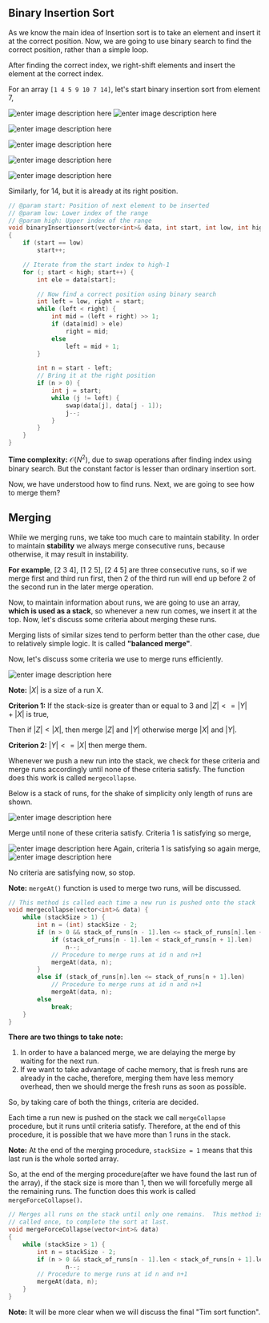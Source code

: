 ## Binary Insertion Sort

As we know the main idea of Insertion sort is to take an element and insert it at the correct position. Now, we are going to use binary search to find the correct position, rather than a simple loop.

After finding the correct index, we right-shift elements and insert the element at the correct index.

For an array `[1 4 5 9 10 7 14]`, let's start binary insertion sort from element 7,

![enter image description here](https://github.com/KingsGambitLab/Lecture_Notes/blob/master/articles/Akash%20Articles/md/Images/Tim_Sort/01.jpg)
![enter image description here](https://github.com/KingsGambitLab/Lecture_Notes/blob/master/articles/Akash%20Articles/md/Images/Tim_Sort/02.jpg)

![enter image description here](https://github.com/KingsGambitLab/Lecture_Notes/blob/master/articles/Akash%20Articles/md/Images/Tim_Sort/03.jpg)

![enter image description here](https://github.com/KingsGambitLab/Lecture_Notes/blob/master/articles/Akash%20Articles/md/Images/Tim_Sort/04.jpg)

![enter image description here](https://github.com/KingsGambitLab/Lecture_Notes/blob/master/articles/Akash%20Articles/md/Images/Tim_Sort/05.jpg)

![enter image description here](https://github.com/KingsGambitLab/Lecture_Notes/blob/master/articles/Akash%20Articles/md/Images/Tim_Sort/06.jpg)

Similarly, for $14$, but it is already at its right position.

```cpp
// @param start: Position of next element to be inserted
// @param low: Lower index of the range
// @param high: Upper index of the range
void binaryInsertionsort(vector<int>& data, int start, int low, int high)
{
    if (start == low)
        start++;

    // Iterate from the start index to high-1
    for (; start < high; start++) {
        int ele = data[start];

        // Now find a correct position using binary search
        int left = low, right = start;
        while (left < right) {
            int mid = (left + right) >> 1;
            if (data[mid] > ele)
                right = mid;
            else
                left = mid + 1;
        }

        int n = start - left;
        // Bring it at the right position
        if (n > 0) {
            int j = start;
            while (j != left) {
                swap(data[j], data[j - 1]);
                j--;
            }
        }
    }
}
```
**Time complexity:** $\mathcal{O}(N^2)$, due to swap operations after finding index using binary search. But the constant factor is lesser than ordinary insertion sort.

Now, we have understood how to find runs. Next, we are going to see how to merge them?

## Merging

While we merging runs, we take too much care to maintain stability. In order to maintain **stability** we always merge consecutive runs, because otherwise, it may result in instability.

**For example**, [2 3 4], [1 2 5], [2 4 5] are three consecutive runs, so if we merge first and third run first, then 2 of the third run will end up before 2 of the second run in the later merge operation.

Now, to maintain information about runs, we are going to use an array, **which is used as a stack**, so whenever a new run comes, we insert it at the top. Now, let's discuss some criteria about merging these runs.

Merging lists of similar sizes tend to perform better than the other case, due to relatively simple logic. It is called **"balanced merge"**.

Now, let's discuss some criteria we use to merge runs efficiently.

![enter image description here](https://github.com/KingsGambitLab/Lecture_Notes/blob/master/articles/Akash%20Articles/md/Images/Tim_Sort/07.jpg)

**Note:** $|X|$ is a size of a run X.

**Criterion 1:** If the stack-size is greater than or equal to 3 and $|Z| <= |Y| + |X|$ is true, 

Then if $|Z|<|X|$, then merge $|Z|$ and $|Y|$ otherwise merge $|X|$ and $|Y|$.

**Criterion 2:** $|Y|<=|X|$ then merge them.

Whenever we push a new run into the stack, we check for these criteria and merge runs accordingly until none of these criteria satisfy. The function does this work is called `mergecollapse`.

Below is a stack of runs, for the shake of simplicity only length of runs are shown. 

![enter image description here](https://github.com/KingsGambitLab/Lecture_Notes/blob/master/articles/Akash%20Articles/md/Images/Tim_Sort/08.jpg)

Merge until none of these criteria satisfy. Criteria 1 is satisfying so merge,

![enter image description here](https://github.com/KingsGambitLab/Lecture_Notes/blob/master/articles/Akash%20Articles/md/Images/Tim_Sort/09.jpg)
Again, criteria 1 is satisfying so again merge,
![enter image description here](https://github.com/KingsGambitLab/Lecture_Notes/blob/master/articles/Akash%20Articles/md/Images/Tim_Sort/010.jpg)

No criteria are satisfying now, so stop.


**Note:** <code>mergeAt()</code> function is used to merge two runs, will be discussed.
```cpp
// This method is called each time a new run is pushed onto the stack
void mergecollapse(vector<int>& data) {
    while (stackSize > 1) {
        int n = (int) stackSize - 2;
        if (n > 0 && stack_of_runs[n - 1].len <= stack_of_runs[n].len + stack_of_runs[n + 1].len) {
            if (stack_of_runs[n - 1].len < stack_of_runs[n + 1].len)
                n--;
            // Procedure to merge runs at id n and n+1
            mergeAt(data, n);
        }
        else if (stack_of_runs[n].len <= stack_of_runs[n + 1].len)
            // Procedure to merge runs at id n and n+1
            mergeAt(data, n);
        else
            break;
    }
}
```

**There are two things to take note:**

1. In order to have a balanced merge, we are delaying the merge by waiting for the next run.
2. If we want to take advantage of cache memory, that is fresh runs are already in the cache, therefore, merging them have less memory overhead, then we should merge the fresh runs as soon as possible.

So, by taking care of both the things, criteria are decided.

Each time a run new is pushed on the stack we call `mergeCollapse` procedure, but it runs until criteria satisfy. Therefore, at the end of this procedure, it is possible that we have more than $1$ runs in the stack.

**Note:** At the end of the merging procedure, `stackSize = 1` means that this last run is the whole sorted array.

So, at the end of the merging procedure(after we have found the last run of the array), if the stack size is more than 1, then we will forcefully merge all the remaining runs. The function does this work is called `mergeForceCollapse()`.

```cpp
// Merges all runs on the stack until only one remains.  This method is
// called once, to complete the sort at last.
void mergeForceCollapse(vector<int>& data)
{
    while (stackSize > 1) {
        int n = stackSize - 2;
        if (n > 0 && stack_of_runs[n - 1].len < stack_of_runs[n + 1].len)
                n--;
        // Procedure to merge runs at id n and n+1
        mergeAt(data, n);
    }
}
```

**Note:** It will be more clear when we will discuss the final "Tim sort function".
